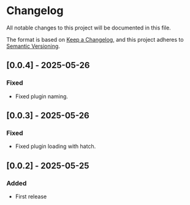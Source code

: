 # Changelog

All notable changes to this project will be documented in this file.

The format is based on [Keep a Changelog](https://keepachangelog.com/en/1.1.0/),
and this project adheres to [Semantic Versioning](https://semver.org/spec/v2.0.0.html).

## [0.0.4] - 2025-05-26

### Fixed

- Fixed plugin naming.

## [0.0.3] - 2025-05-26

### Fixed

- Fixed plugin loading with hatch.

## [0.0.2] - 2025-05-25

### Added

- First release

